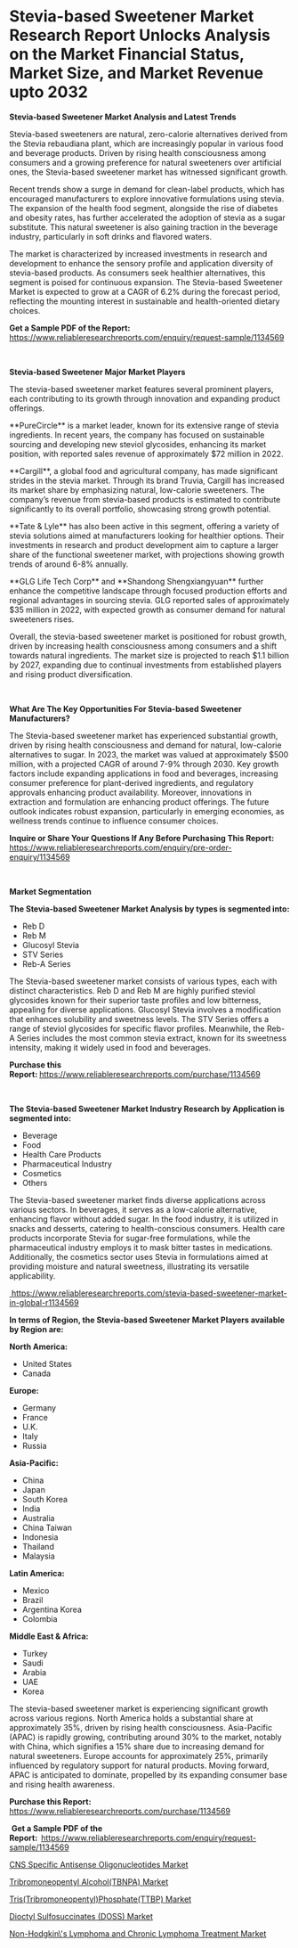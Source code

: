 <p><h1>Stevia-based Sweetener Market Research Report Unlocks Analysis on the Market Financial Status, Market Size, and Market Revenue upto 2032</h1></p><p><strong>Stevia-based Sweetener Market Analysis and Latest Trends</strong></p>
<p><p>Stevia-based sweeteners are natural, zero-calorie alternatives derived from the Stevia rebaudiana plant, which are increasingly popular in various food and beverage products. Driven by rising health consciousness among consumers and a growing preference for natural sweeteners over artificial ones, the Stevia-based sweetener market has witnessed significant growth.</p><p>Recent trends show a surge in demand for clean-label products, which has encouraged manufacturers to explore innovative formulations using stevia. The expansion of the health food segment, alongside the rise of diabetes and obesity rates, has further accelerated the adoption of stevia as a sugar substitute. This natural sweetener is also gaining traction in the beverage industry, particularly in soft drinks and flavored waters.</p><p>The market is characterized by increased investments in research and development to enhance the sensory profile and application diversity of stevia-based products. As consumers seek healthier alternatives, this segment is poised for continuous expansion. The Stevia-based Sweetener Market is expected to grow at a CAGR of 6.2% during the forecast period, reflecting the mounting interest in sustainable and health-oriented dietary choices.</p></p>
<p><strong>Get a Sample PDF of the Report:&nbsp;</strong> <a href="https://www.reliableresearchreports.com/enquiry/request-sample/1134569?utm_campaign=41&utm_medium=2&utm_source=Github&utm_content=ia&utm_term=25032025&utm_id=stevia-based-sweetener">https://www.reliableresearchreports.com/enquiry/request-sample/1134569</a></p>
<p>&nbsp;</p>
<p><strong>Stevia-based Sweetener Major Market Players</strong></p>
<p><p>The stevia-based sweetener market features several prominent players, each contributing to its growth through innovation and expanding product offerings. </p><p>**PureCircle** is a market leader, known for its extensive range of stevia ingredients. In recent years, the company has focused on sustainable sourcing and developing new steviol glycosides, enhancing its market position, with reported sales revenue of approximately $72 million in 2022.</p><p>**Cargill**, a global food and agricultural company, has made significant strides in the stevia market. Through its brand Truvia, Cargill has increased its market share by emphasizing natural, low-calorie sweeteners. The company’s revenue from stevia-based products is estimated to contribute significantly to its overall portfolio, showcasing strong growth potential.</p><p>**Tate & Lyle** has also been active in this segment, offering a variety of stevia solutions aimed at manufacturers looking for healthier options. Their investments in research and product development aim to capture a larger share of the functional sweetener market, with projections showing growth trends of around 6-8% annually.</p><p>**GLG Life Tech Corp** and **Shandong Shengxiangyuan** further enhance the competitive landscape through focused production efforts and regional advantages in sourcing stevia. GLG reported sales of approximately $35 million in 2022, with expected growth as consumer demand for natural sweeteners rises.</p><p>Overall, the stevia-based sweetener market is positioned for robust growth, driven by increasing health consciousness among consumers and a shift towards natural ingredients. The market size is projected to reach $1.1 billion by 2027, expanding due to continual investments from established players and rising product diversification.</p></p>
<p>&nbsp;</p>
<p><strong>What Are The Key Opportunities For Stevia-based Sweetener Manufacturers?</strong></p>
<p><p>The Stevia-based sweetener market has experienced substantial growth, driven by rising health consciousness and demand for natural, low-calorie alternatives to sugar. In 2023, the market was valued at approximately $500 million, with a projected CAGR of around 7-9% through 2030. Key growth factors include expanding applications in food and beverages, increasing consumer preference for plant-derived ingredients, and regulatory approvals enhancing product availability. Moreover, innovations in extraction and formulation are enhancing product offerings. The future outlook indicates robust expansion, particularly in emerging economies, as wellness trends continue to influence consumer choices.</p></p>
<p><strong>Inquire or Share Your Questions If Any Before Purchasing This Report:</strong> <a href="https://www.reliableresearchreports.com/enquiry/pre-order-enquiry/1134569?utm_campaign=41&utm_medium=2&utm_source=Github&utm_content=ia&utm_term=25032025&utm_id=stevia-based-sweetener">https://www.reliableresearchreports.com/enquiry/pre-order-enquiry/1134569</a></p>
<p>&nbsp;</p>
<p><strong>Market Segmentation</strong></p>
<p><strong>The Stevia-based Sweetener Market Analysis by types is segmented into:</strong></p>
<p><ul><li>Reb D</li><li>Reb M</li><li>Glucosyl Stevia</li><li>STV Series</li><li>Reb-A Series</li></ul></p>
<p><p>The Stevia-based sweetener market consists of various types, each with distinct characteristics. Reb D and Reb M are highly purified steviol glycosides known for their superior taste profiles and low bitterness, appealing for diverse applications. Glucosyl Stevia involves a modification that enhances solubility and sweetness levels. The STV Series offers a range of steviol glycosides for specific flavor profiles. Meanwhile, the Reb-A Series includes the most common stevia extract, known for its sweetness intensity, making it widely used in food and beverages.</p></p>
<p><strong>Purchase this Report:&nbsp;</strong><a href="https://www.reliableresearchreports.com/purchase/1134569?utm_campaign=41&utm_medium=2&utm_source=Github&utm_content=ia&utm_term=25032025&utm_id=stevia-based-sweetener">https://www.reliableresearchreports.com/purchase/1134569</a></p>
<p>&nbsp;</p>
<p><strong>The Stevia-based Sweetener Market Industry Research by Application is segmented into:</strong></p>
<p><ul><li>Beverage</li><li>Food</li><li>Health Care Products</li><li>Pharmaceutical Industry</li><li>Cosmetics</li><li>Others</li></ul></p>
<p><p>The Stevia-based sweetener market finds diverse applications across various sectors. In beverages, it serves as a low-calorie alternative, enhancing flavor without added sugar. In the food industry, it is utilized in snacks and desserts, catering to health-conscious consumers. Health care products incorporate Stevia for sugar-free formulations, while the pharmaceutical industry employs it to mask bitter tastes in medications. Additionally, the cosmetics sector uses Stevia in formulations aimed at providing moisture and natural sweetness, illustrating its versatile applicability.</p></p>
<p><a href="https://www.reliableresearchreports.com/stevia-based-sweetener-market-in-global-r1134569?utm_campaign=41&utm_medium=2&utm_source=Github&utm_content=ia&utm_term=25032025&utm_id=stevia-based-sweetener">&nbsp;https://www.reliableresearchreports.com/stevia-based-sweetener-market-in-global-r1134569</a></p>
<p><strong>In terms of Region, the Stevia-based Sweetener Market Players available by Region are:</strong></p>
<p>
    <p> <strong> North America: </strong>
        <ul>
            <li>United States</li>
            <li>Canada</li>
        </ul>
        </p> 
    <p> <strong> Europe: </strong>
        <ul>
            <li>Germany</li>
            <li>France</li>
            <li>U.K.</li>
            <li>Italy</li>
            <li>Russia</li>
        </ul>
        </p> 
    <p> <strong> Asia-Pacific: </strong>
        <ul>
            <li>China</li>
            <li>Japan</li>
            <li>South Korea</li>
            <li>India</li>
            <li>Australia</li>
            <li>China Taiwan</li>
            <li>Indonesia</li>
            <li>Thailand</li>
            <li>Malaysia</li>
        </ul>
        </p> 
    <p> <strong> Latin America: </strong>
        <ul>
            <li>Mexico</li>
            <li>Brazil</li>
            <li>Argentina Korea</li>
            <li>Colombia</li>
        </ul>
        </p> 
    <p> <strong> Middle East & Africa: </strong>
        <ul>
            <li>Turkey</li>
            <li>Saudi</li>
            <li>Arabia</li>
            <li>UAE</li>
            <li>Korea</li>
        </ul>
    </p>
    </p>
<p><p>The stevia-based sweetener market is experiencing significant growth across various regions. North America holds a substantial share at approximately 35%, driven by rising health consciousness. Asia-Pacific (APAC) is rapidly growing, contributing around 30% to the market, notably with China, which signifies a 15% share due to increasing demand for natural sweeteners. Europe accounts for approximately 25%, primarily influenced by regulatory support for natural products. Moving forward, APAC is anticipated to dominate, propelled by its expanding consumer base and rising health awareness.</p></p>
<p><strong>Purchase this Report: </strong><a href="https://www.reliableresearchreports.com/purchase/1134569?utm_campaign=41&utm_medium=2&utm_source=Github&utm_content=ia&utm_term=25032025&utm_id=stevia-based-sweetener">https://www.reliableresearchreports.com/purchase/1134569</a></p>
<p>&nbsp;<strong>Get a Sample PDF of the Report:&nbsp;&nbsp;</strong><a href="https://www.reliableresearchreports.com/enquiry/request-sample/1134569?utm_campaign=41&utm_medium=2&utm_source=Github&utm_content=ia&utm_term=25032025&utm_id=stevia-based-sweetener">https://www.reliableresearchreports.com/enquiry/request-sample/1134569</a></p>
<p><strong></strong></p>
<p><p><a href="https://github.com/frodanlert/Market-Research-Report-List-1/blob/main/cns-specific-antisense-oligonucleotides-market.md?utm_campaign=41&utm_medium=2&utm_source=Github&utm_content=ia&utm_term=25032025&utm_id=stevia-based-sweetener">CNS Specific Antisense Oligonucleotides Market</a></p><p><a href="https://github.com/shimweummul/Market-Research-Report-List-1/blob/main/tribromoneopentyl-alcoholtbnpa-market.md?utm_campaign=41&utm_medium=2&utm_source=Github&utm_content=ia&utm_term=25032025&utm_id=stevia-based-sweetener">Tribromoneopentyl Alcohol(TBNPA) Market</a></p><p><a href="https://github.com/kadutjoelly83/Market-Research-Report-List-1/blob/main/tristribromoneopentylphosphatettbp-market.md?utm_campaign=41&utm_medium=2&utm_source=Github&utm_content=ia&utm_term=25032025&utm_id=stevia-based-sweetener">Tris(Tribromoneopentyl)Phosphate(TTBP) Market</a></p><p><a href="https://github.com/iperitvik8/Market-Research-Report-List-1/blob/main/dioctyl-sulfosuccinates-doss-market.md?utm_campaign=41&utm_medium=2&utm_source=Github&utm_content=ia&utm_term=25032025&utm_id=stevia-based-sweetener">Dioctyl Sulfosuccinates (DOSS) Market</a></p><p><a href="https://github.com/snaikraso/Market-Research-Report-List-1/blob/main/non-hodgkins-lymphoma-and-chronic-lymphoma-treatment-market.md?utm_campaign=41&utm_medium=2&utm_source=Github&utm_content=ia&utm_term=25032025&utm_id=stevia-based-sweetener">Non-Hodgkin\'s Lymphoma and Chronic Lymphoma Treatment Market</a></p></p>